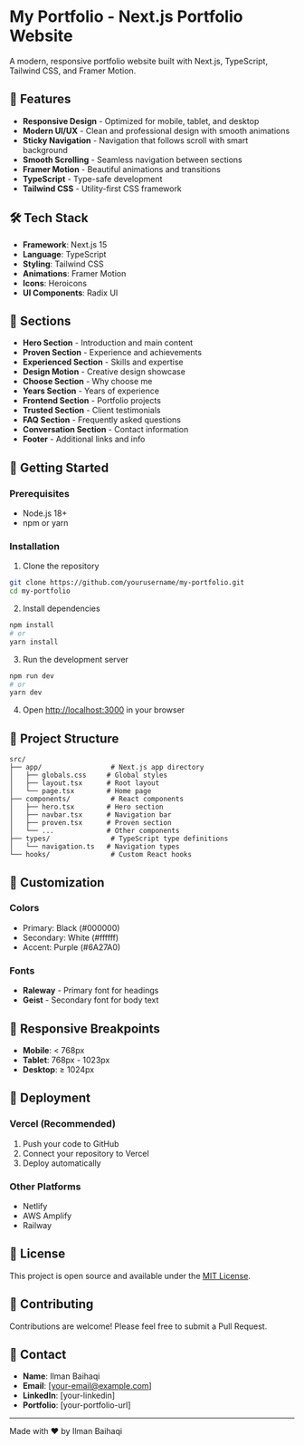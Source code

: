 # My Portfolio - Next.js Portfolio Website

A modern, responsive portfolio website built with Next.js, TypeScript, Tailwind CSS, and Framer Motion.

## 🚀 Features

- **Responsive Design** - Optimized for mobile, tablet, and desktop
- **Modern UI/UX** - Clean and professional design with smooth animations
- **Sticky Navigation** - Navigation that follows scroll with smart background
- **Smooth Scrolling** - Seamless navigation between sections
- **Framer Motion** - Beautiful animations and transitions
- **TypeScript** - Type-safe development
- **Tailwind CSS** - Utility-first CSS framework

## 🛠️ Tech Stack

- **Framework**: Next.js 15
- **Language**: TypeScript
- **Styling**: Tailwind CSS
- **Animations**: Framer Motion
- **Icons**: Heroicons
- **UI Components**: Radix UI

## 📱 Sections

- **Hero Section** - Introduction and main content
- **Proven Section** - Experience and achievements
- **Experienced Section** - Skills and expertise
- **Design Motion** - Creative design showcase
- **Choose Section** - Why choose me
- **Years Section** - Years of experience
- **Frontend Section** - Portfolio projects
- **Trusted Section** - Client testimonials
- **FAQ Section** - Frequently asked questions
- **Conversation Section** - Contact information
- **Footer** - Additional links and info

## 🚀 Getting Started

### Prerequisites

- Node.js 18+
- npm or yarn

### Installation

1. Clone the repository

```bash
git clone https://github.com/yourusername/my-portfolio.git
cd my-portfolio
```

2. Install dependencies

```bash
npm install
# or
yarn install
```

3. Run the development server

```bash
npm run dev
# or
yarn dev
```

4. Open [http://localhost:3000](http://localhost:3000) in your browser

## 📁 Project Structure

```
src/
├── app/                 # Next.js app directory
│   ├── globals.css     # Global styles
│   ├── layout.tsx      # Root layout
│   └── page.tsx        # Home page
├── components/          # React components
│   ├── hero.tsx        # Hero section
│   ├── navbar.tsx      # Navigation bar
│   ├── proven.tsx      # Proven section
│   └── ...             # Other components
├── types/               # TypeScript type definitions
│   └── navigation.ts   # Navigation types
└── hooks/               # Custom React hooks
```

## 🎨 Customization

### Colors

- Primary: Black (#000000)
- Secondary: White (#ffffff)
- Accent: Purple (#6A27A0)

### Fonts

- **Raleway** - Primary font for headings
- **Geist** - Secondary font for body text

## 📱 Responsive Breakpoints

- **Mobile**: < 768px
- **Tablet**: 768px - 1023px
- **Desktop**: ≥ 1024px

## 🚀 Deployment

### Vercel (Recommended)

1. Push your code to GitHub
2. Connect your repository to Vercel
3. Deploy automatically

### Other Platforms

- Netlify
- AWS Amplify
- Railway

## 📝 License

This project is open source and available under the [MIT License](LICENSE).

## 🤝 Contributing

Contributions are welcome! Please feel free to submit a Pull Request.

## 📧 Contact

- **Name**: Ilman Baihaqi
- **Email**: [your-email@example.com]
- **LinkedIn**: [your-linkedin]
- **Portfolio**: [your-portfolio-url]

---

Made with ❤️ by Ilman Baihaqi

